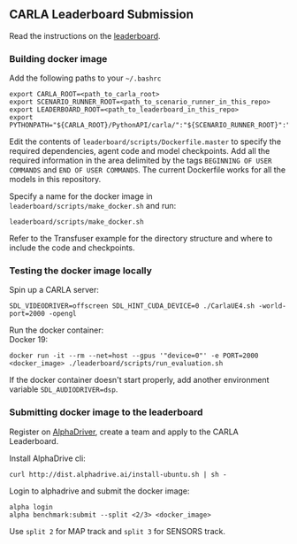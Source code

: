 ## CARLA Leaderboard Submission

Read the instructions on the [leaderboard](https://leaderboard.carla.org/get_started/).

### Building docker image

Add the following paths to your ```~/.bashrc```
```
export CARLA_ROOT=<path_to_carla_root>
export SCENARIO_RUNNER_ROOT=<path_to_scenario_runner_in_this_repo>
export LEADERBOARD_ROOT=<path_to_leaderboard_in_this_repo>
export PYTHONPATH="${CARLA_ROOT}/PythonAPI/carla/":"${SCENARIO_RUNNER_ROOT}":"${LEADERBOARD_ROOT}":${PYTHONPATH}
```

Edit the contents of ```leaderboard/scripts/Dockerfile.master``` to specify the required dependencies, agent code and model checkpoints. Add all the required information in the area delimited by the tags ```BEGINNING OF USER COMMANDS``` and ```END OF USER COMMANDS```. The current Dockerfile works for all the models in this repository.

Specify a name for the docker image in ```leaderboard/scripts/make_docker.sh``` and run:
```
leaderboard/scripts/make_docker.sh
```

Refer to the Transfuser example for the directory structure and where to include the code and checkpoints.

### Testing the docker image locally

Spin up a CARLA server:
```
SDL_VIDEODRIVER=offscreen SDL_HINT_CUDA_DEVICE=0 ./CarlaUE4.sh -world-port=2000 -opengl
```

Run the docker container:  
Docker 19:  
```
docker run -it --rm --net=host --gpus '"device=0"' -e PORT=2000 <docker_image> ./leaderboard/scripts/run_evaluation.sh
```
If the docker container doesn't start properly, add another environment variable ```SDL_AUDIODRIVER=dsp```.

### Submitting docker image to the leaderboard

Register on [AlphaDriver](https://app.alphadrive.ai/), create a team and apply to the CARLA Leaderboard.

Install AlphaDrive cli:
```
curl http://dist.alphadrive.ai/install-ubuntu.sh | sh -
```

Login to alphadrive and submit the docker image:
```
alpha login
alpha benchmark:submit --split <2/3> <docker_image>
```
Use ```split 2``` for MAP track and ```split 3``` for SENSORS track.
